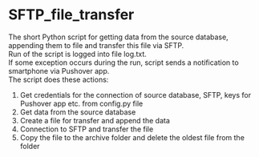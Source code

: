 # SFTP_file_transfer

The short Python script for getting data from the source database, appending them to file and transfer this file via SFTP. <br>
Run of the script is logged into file log.txt.<br>
If some exception occurs during the run, script sends a notification to smartphone via Pushover app.<br>
The script does these actions:
1) Get credentials for the connection of source database, SFTP, keys for Pushover app etc. from config.py file
2) Get data from the source database
3) Create a file for transfer and append the data
4) Connection to SFTP and transfer the file
5) Copy the file to the archive folder and delete the oldest file from the folder
